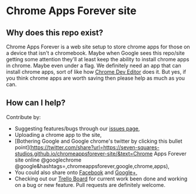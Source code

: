 # Chrome Apps Forever site

## Why does this repo exist?

Chrome Apps Forever is a web site setup to store chrome apps for those on a device that isn't a chromebook. Maybe when Google sees this repo/site getting some attention they'll at least keep the ability to install chrome apps in chrome. Maybe even under a flag. We definitely need an app that can install chrome apps, sort of like how [Chrome Dev Editor](https://github.com/GoogleChrome/chromedeveditor) does it. But yes, if you think chrome apps are worth saving then please help as much as you can.

## How can I help?

Contribute by:

- Suggesting features/bugs through our [issues page](https://github.com/seven-squares-studios/chromeappsforever-site/issues),
- Uploading a chrome app to the site,
- [Bothering Google and Google chrome's twitter by clicking this bullet point](https://twitter.com/share?url=https://seven-squares-studios.github.io/chromeappsforever-site/&text=Chrome Apps Forever site online @googlechrome @google&hashtags=,chromeappsforever,google,chrome,apps),
- You could also share onto [Facebook](https://www.facebook.com/sharer.php?u=https://seven-squares-studios.github.io/chromeappsforever-site/) and [Google+](https://plus.google.com/share?url=https://seven-squares-studios.github.io/chromeappsforever-site/),
- Checking out our [Trello Board](https://trello.com/b/x0HhMzKn) for current work been done and working on a bug or new feature. Pull requests are definitely welcome.